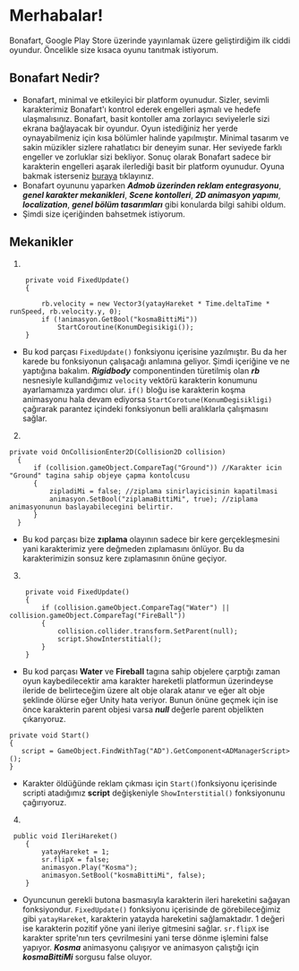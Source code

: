 # Merhabalar!
Bonafart, Google Play Store üzerinde yayınlamak üzere geliştirdiğim ilk ciddi oyundur. Öncelikle size kısaca oyunu tanıtmak istiyorum. 

## Bonafart Nedir?
- Bonafart, minimal ve etkileyici bir platform oyunudur. Sizler, sevimli karakterimiz Bonafart'ı kontrol ederek engelleri aşmalı ve hedefe ulaşmalısınız. 
Bonafart, basit kontoller ama zorlayıcı seviyelerle sizi ekrana bağlayacak bir oyundur. Oyun istediğiniz her yerde oynayabilmeniz için kısa bölümler halinde yapılmıştır. 
Minimal tasarım ve sakin müzikler sizlere rahatlatıcı bir deneyim sunar. Her seviyede farklı engeller ve zorluklar sizi bekliyor. 
Sonuç olarak Bonafart sadece bir karakterin engelleri aşarak ilerlediği basit bir platform oyunudur. Oyuna bakmak isterseniz
[buraya](https://play.google.com/store/apps/details?id=com.MEKAGAMES.Bonafart&pcampaignid=web_share) tıklayınız.
- Bonafart oyununu yaparken ***Admob üzerinden reklam entegrasyonu***, ***genel karakter mekanikleri***, ***Scene kontolleri***, ***2D animasyon yapımı***, ***localization***, ***genel bölüm tasarımları*** gibi konularda bilgi sahibi oldum.
 - Şimdi size içeriğinden bahsetmek istiyorum.
   
 ## Mekanikler
1.

```
    private void FixedUpdate()
    {
        
        rb.velocity = new Vector3(yatayHareket * Time.deltaTime * runSpeed, rb.velocity.y, 0);
        if (!animasyon.GetBool("kosmaBittiMi"))
            StartCoroutine(KonumDegisikigi()); 
    }
```

- Bu kod parçası `FixedUpdate()` fonksiyonu içerisine yazılmıştır. Bu da her karede bu fonksiyonun çalışacağı anlamına geliyor. Şimdi içeriğine ve ne yaptığına bakalım. ***Rigidbody*** componentinden türetilmiş
  olan ***rb*** nesnesiyle kullandığımız `velocity` vektörü karakterin konumunu ayarlamamıza yardımcı olur. `if()` bloğu ise karakterin koşma animasyonu hala devam ediyorsa `StartCorotune(KonumDegisikligi)`
  çağırarak parantez içindeki fonksiyonun belli aralıklarla çalışmasını sağlar.
2.

  ```
  private void OnCollisionEnter2D(Collision2D collision)
    {
        if (collision.gameObject.CompareTag("Ground")) //Karakter icin "Ground" tagina sahip objeye çapma kontolcusu
        {
            zipladiMi = false; //ziplama sinirlayicisinin kapatilmasi
            animasyon.SetBool("ziplamaBittiMi", true); //ziplama animasyonunun baslayabilecegini belirtir.
        }
    }
```

- Bu kod parçası bize **zıplama** olayının sadece bir kere gerçekleşmesini yani karakterimiz yere değmeden zıplamasını önlüyor. Bu da karakterimizin sonsuz kere zıplamasının önüne geçiyor.

3.

```
    private void FixedUpdate()
    {
        if (collision.gameObject.CompareTag("Water") || collision.gameObject.CompareTag("FireBall"))
        {
            collision.collider.transform.SetParent(null);
            script.ShowInterstitial();
        }
    }
```

- Bu kod parçası **Water** ve **Fireball** tagına sahip objelere çarptığı zaman oyun kaybedilecektir ama karakter hareketli platformun üzerindeyse ileride de belirteceğim üzere alt obje olarak atanır
ve eğer alt obje şeklinde ölürse eğer Unity hata veriyor. Bunun önüne geçmek için ise önce karakterin parent objesi varsa ***null*** değerle parent objelikten çıkarıyoruz.
```
private void Start()
{
   script = GameObject.FindWithTag("AD").GetComponent<ADManagerScript>();
}
```

- Karakter öldüğünde reklam çıkması için `Start()`fonksiyonu içerisinde scripti atadığımız **script** değişkeniyle `ShowInterstitial()` fonksiyonunu çağırıyoruz.

4.

```
 public void IleriHareket()
    {
        yatayHareket = 1;
        sr.flipX = false;
        animasyon.Play("Kosma");
        animasyon.SetBool("kosmaBittiMi", false);
    }
```
- Oyuncunun gerekli butona basmasıyla karakterin ileri hareketini sağayan fonksiyondur. `FixedUpdate()` fonksiyonu içerisinde de görebileceğimiz gibi `yatayHareket`, karakterin yatayda hareketini sağlamaktadır. 1 değeri ise karakterin pozitif yöne yani ileriye gitmesini sağlar. `sr.flipX` ise karakter sprite'nın
ters çevrilmesini yani terse dönme işlemini false yapıyor. ***Kosma*** animasyonu çalışıyor ve animasyon çalıştığı için ***kosmaBittiMi*** sorgusu false oluyor.

